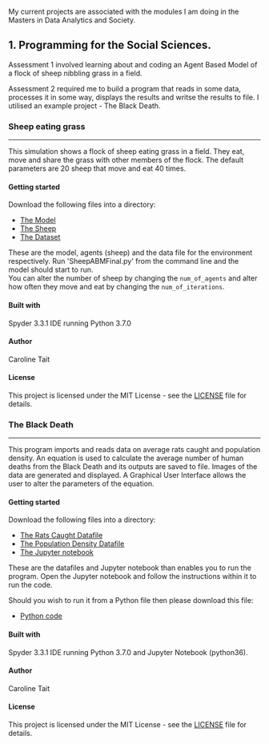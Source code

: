 My current projects are associated with the modules I am doing in the Masters in Data Analytics and Society. 



## 1. Programming for the Social Sciences.  
Assessment 1 involved learning about and coding an Agent Based Model of a flock of sheep nibbling grass in a field. 

Assessment 2 required me to build a program that reads in some data, processes it in some way, displays the results and writse the results to file.  I utilised an example project - The Black Death. 



### Sheep eating grass
------------------

This simulation shows a flock of sheep eating grass in a field.  They eat, move and share the grass with other members of the flock.  The default parameters are 20 sheep that move and eat 40 times.  

#### Getting started
Download the following files into a directory:
 - [The Model](/docs/SheepABMFinal.py)
 - [The Sheep](/docs/agentframework.py)
 - [The Dataset](/docs/in.txt)

These are the model, agents (sheep) and the data file for the environment respectively.  Run 'SheepABMFinal.py' from the command line and the model should start to run.  
You can alter the number of sheep by changing the `num_of_agents` and alter how often they move and eat by changing the `num_of_iterations`.  

#### Built with
 Spyder 3.3.1 IDE running Python 3.7.0

#### Author
 Caroline Tait

#### License
 This project is licensed under the MIT License - see the [LICENSE](/docs/LICENSE) file for details.


### The Black Death
------------------
This program imports and reads data on average rats caught and population density.  An equation is used to calculate the average number of human deaths from the Black Death and its outputs are saved to file.  Images of the data are generated and displayed. A Graphical User Interface allows the user to alter the parameters of the equation.   

#### Getting started
Download the following files into a directory:
 - [The Rats Caught Datafile](/docs/death.rats.txt)
 - [The Population Density Datafile](docs/death.parishes.txt)
 - [The Jupyter notebook](/docs/)

These are the datafiles and Jupyter notebook than enables you to run the program.  Open the Jupyter notebook and follow the instructions within it to run the code.  

Should you wish to run it from a Python file then please download this file:  

- [Python code](/docs/P4SSAss2Final.py)

#### Built with
 Spyder 3.3.1 IDE running Python 3.7.0 and Jupyter Notebook (python36).

#### Author
 Caroline Tait

#### License
 This project is licensed under the MIT License - see the [LICENSE](/docs/LICENSE) file for details.
